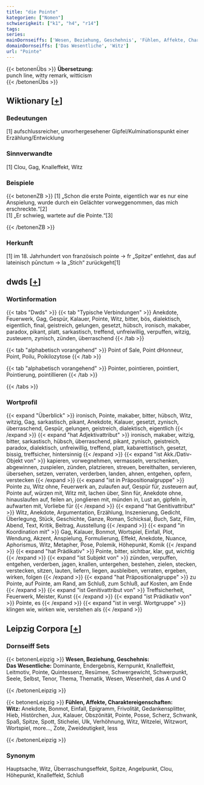 ```yaml
---
title: "die Pointe"
kategorien: ["Nomen"]
schwierigkeit: ["k1", "h4", "r14"]
tags:
series:
mainDornseiffs: ['Wesen, Beziehung, Geschehnis', 'Fühlen, Affekte, Charaktereigenschaften']
domainDornseiffs: ['Das Wesentliche', 'Witz']
url: "Pointe"
---
```


{{< betonenÜbs >}}
**Übersetzung:**  
punch line, witty remark, witticism  
{{< /betonenÜbs >}}

## Wiktionary [[+](https://de.wiktionary.org/wiki/Pointe)]

### Bedeutungen
[1] aufschlussreicher, unvorhergesehener Gipfel/Kulminationspunkt einer Erzählung/Entwicklung  

### Sinnverwandte
[1] Clou, Gag, Knalleffekt, Witz  

### Beispiele
{{< betonenZB >}}
[1] „Schon die erste Pointe, eigentlich war es nur eine Anspielung, wurde durch ein Gelächter vorweggenommen, das mich erschreckte.“[2]  
[1] „Er schwieg, wartete auf die Pointe.“[3]  

{{< /betonenZB >}}
### Herkunft
[1] im 18. Jahrhundert von französisch pointe → fr „Spitze“ entlehnt, das auf lateinisch pūnctum → la „Stich“ zurückgeht[1]  



## dwds [[+](https://www.dwds.de/wb/Pointe)]

### Wortinformation
{{< tabs "Dwds" >}}
{{< tab "Typische Verbindungen" >}}
Anekdote, Feuerwerk, Gag, Gespür, Kalauer, Pointe, Witz, bitter, bös, dialektisch, eigentlich, final, geistreich, gelungen, gesetzt, hübsch, ironisch, makaber, paradox, pikant, platt, sarkastisch, treffend, unfreiwillig, verpuffen, witzig, zusteuern, zynisch, zünden, überraschend
{{< /tab >}}

{{< tab "alphabetisch vorangehend" >}}
Point of Sale, Point dHonneur, Point, Poilu, Poikilozytose
{{< /tab >}}

{{< tab "alphabetisch vorangehend" >}}
Pointer, pointieren, pointiert, Pointierung, pointillieren
{{< /tab >}}

{{< /tabs >}}

### Wortprofil
{{< expand "Überblick" >}} ironisch, Pointe, makaber, bitter, hübsch, Witz, witzig, Gag, sarkastisch, pikant, Anekdote, Kalauer, gesetzt, zynisch, überraschend, Gespür, gelungen, geistreich, dialektisch, eigentlich {{< /expand >}}
{{< expand "hat Adjektivattribut" >}} ironisch, makaber, witzig, bitter, sarkastisch, hübsch, überraschend, pikant, zynisch, geistreich, paradox, dialektisch, unfreiwillig, treffend, platt, kabarettistisch, gesetzt, bissig, treffsicher, hintersinnig {{< /expand >}}
{{< expand "ist Akk./Dativ-Objekt von" >}} kapieren, vorwegnehmen, vermasseln, verschenken, abgewinnen, zuspielen, zünden, platzieren, streuen, bereithalten, servieren, übersehen, setzen, verraten, verderben, landen, ahnen, entgehen, opfern, verstecken {{< /expand >}}
{{< expand "ist in Präpositionalgruppe" >}} Pointe zu, Witz ohne, Feuerwerk an, zulaufen auf, Gespür für, zusteuern auf, Pointe auf, würzen mit, Witz mit, lachen über, Sinn für, Anekdote ohne, hinauslaufen auf, feilen an, jonglieren mit, münden in, Lust an, gipfeln in, aufwarten mit, Vorliebe für {{< /expand >}}
{{< expand "hat Genitivattribut" >}} Witz, Anekdote, Argumentation, Erzählung, Inszenierung, Gedicht, Überlegung, Stück, Geschichte, Ganze, Roman, Schicksal, Buch, Satz, Film, Abend, Text, Kritik, Beitrag, Ausstellung {{< /expand >}}
{{< expand "in Koordination mit" >}} Gag, Kalauer, Bonmot, Wortspiel, Einfall, Plot, Wendung, Akzent, Anspielung, Formulierung, Effekt, Anekdote, Nuance, Aphorismus, Witz, Metapher, Pose, Polemik, Höhepunkt, Komik {{< /expand >}}
{{< expand "hat Prädikativ" >}} Pointe, bitter, sichtbar, klar, gut, wichtig {{< /expand >}}
{{< expand "ist Subjekt von" >}} zünden, verpuffen, entgehen, verderben, jagen, knallen, untergehen, bestehen, zielen, stecken, verstecken, sitzen, lauten, liefern, liegen, ausbleiben, verraten, ergeben, wirken, folgen {{< /expand >}}
{{< expand "hat Präpositionalgruppe" >}} zu Pointe, auf Pointe, am Rand, am Schluß, zum Schluß, auf Kosten, am Ende {{< /expand >}}
{{< expand "ist Genitivattribut von" >}} Treffsicherheit, Feuerwerk, Meister, Kunst {{< /expand >}}
{{< expand "ist Prädikativ von" >}} Pointe, es {{< /expand >}}
{{< expand "ist in vergl. Wortgruppe" >}} klingen wie, wirken wie, verstehen als {{< /expand >}}

## Leipzig Corpora [[+](https://corpora.uni-leipzig.de/en/res?word=Pointe&corpusId=deu_newscrawl-public_2018)]

### Dornseiff Sets
{{< betonenLeipzig >}}
**Wesen, Beziehung, Geschehnis:**  
**Das Wesentliche:** Dominante, Endergebnis, Kernpunkt, Knalleffekt, Leitmotiv, Pointe, Quintessenz, Resümee, Schwergewicht, Schwerpunkt, Seele, Selbst, Tenor, Thema, Thematik, Wesen, Wesenheit, das A und O  

{{< /betonenLeipzig >}}


{{< betonenLeipzig >}}
**Fühlen, Affekte, Charaktereigenschaften:**  
**Witz:** Anekdote, Bonmot, Einfall, Epigramm, Frivolität, Gedankensplitter, Hieb, Histörchen, Jux, Kalauer, Obszönität, Pointe, Posse, Scherz, Schwank, Spaß, Spitze, Spott, Stichelei, Ulk, Verhöhnung, Witz, Witzelei, Witzwort, Wortspiel, more..., Zote, Zweideutigkeit, less  

{{< /betonenLeipzig >}}

### Synonym
Hauptsache, Witz, Überraschungseffekt, Spitze, Angelpunkt, Clou, Höhepunkt, Knalleffekt, Schluß

